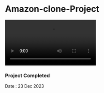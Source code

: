 # Amazon-clone-Project
<video src ="./images/Amazon-Project.mp4"><br>
Amazon clone Project using HTML , CSS and vanilla JavaScript . It is my first high functioning project .
it consist of many functionalities like </br>
1 . Adding  or deleting items from cart </br>
2 . Payment page </br>
3 . Track your product Page  </br>
</br></br>

<H3>Project Completed</H3>
Date : 23 Dec 2023

